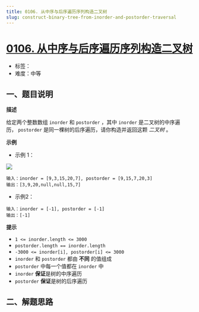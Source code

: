 ```yaml
---
title: 0106. 从中序与后序遍历序列构造二叉树
slug: construct-binary-tree-from-inorder-and-postorder-traversal
---
```


# [0106. 从中序与后序遍历序列构造二叉树](https://leetcode.cn/problems/construct-binary-tree-from-inorder-and-postorder-traversal/)

- 标签：
- 难度：中等

## 一、题目说明

**描述**

给定两个整数数组 `inorder` 和 `postorder` ，其中 `inorder` 是二叉树的中序遍历， `postorder` 是同一棵树的后序遍历，请你构造并返回这颗 *二叉树* 。

**示例**

* 示例 1：

![](https://cdn.jsdelivr.net/gh/wecdn/img_0/2023/202304272122791.jpg)

```text
输入：inorder = [9,3,15,20,7], postorder = [9,15,7,20,3]
输出：[3,9,20,null,null,15,7]
```

* 示例2：

```text
输入：inorder = [-1], postorder = [-1]
输出：[-1]
```

**提示**

* `1 <= inorder.length <= 3000`
* `postorder.length == inorder.length`
* `-3000 <= inorder[i], postorder[i] <= 3000`
* `inorder` 和 `postorder` 都由 **不同** 的值组成
* `postorder` 中每一个值都在 `inorder` 中
* `inorder` **保证**是树的中序遍历
* `postorder` **保证**是树的后序遍历

## 二、解题思路

